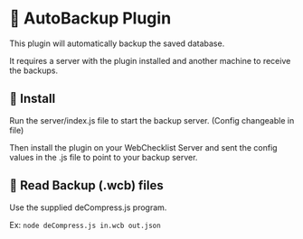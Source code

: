 # 💽 AutoBackup Plugin
This plugin will automatically backup the saved database.

It requires a server with the plugin installed and another machine to receive the backups.

## 🐛 Install

Run the server/index.js file to start the backup server. (Config changeable in file)

Then install the plugin on your WebChecklist Server and sent the config values in the .js file to point to your backup server.

## 📖 Read Backup (.wcb) files

Use the supplied deCompress.js program.

Ex: `node deCompress.js in.wcb out.json`
